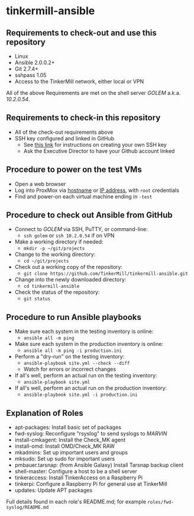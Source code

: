# tinkermill-ansible

## Requirements to check-out and use this repository
- Linux
- Ansible 2.0.0.2+
- Git 2.7.4+
- sshpass 1.05
- Access to the TinkerMill network, either local or VPN

All of the above Requirements are met on the shell server *GOLEM* a.k.a. *10.2.0.54*.

## Requirements to check-in this repository
- All of the check-out requirements above
- SSH key configured and linked in GitHub
  - See [this link](https://help.github.com/articles/adding-a-new-ssh-key-to-your-github-account/) for instructions on creating your own SSH key
  - Ask the Executive Director to have your Github account linked

## Procedure to power on the test VMs
- Open a web browser
- Log into ProxMox via [hostname](https://vmhost2:8006/) or [IP address](https://10.2.0.19:8006/), with `root` credentials
- Find and power-on each virtual machine ending in `-test`

## Procedure to check out Ansible from GitHub
- Connect to *GOLEM* via SSH, PuTTY, or command-line:
  - `ssh golem` or `ssh 10.2.0.54` if on VPN
- Make a working directory if needed:
  - `mkdir -p ~/git/projects`
- Change to the working directory:
  - `cd ~/git/projects`  
- Check out a working copy of the repository:
  - `git clone https://github.com/TinkerMill/tinkermill-ansible.git`
- Change into the newly downloaded directory:
  - `cd tinkermill-ansible`
- Check the status of the repository:
  - `git status`

## Procedure to run Ansible playbooks
- Make sure each system in the testing inventory is online:
  - `ansible all -m ping`
- Make sure each system in the production inventory is online:
  - `ansible all -m ping -i production.ini`
- Perform a "dry-run" on the testing inventory:
  - `ansible-playbook site.yml --check --diff`
  - Watch for errors or incorrect changes
- If all's well, perform an actual run on the testing inventory:
  - `ansible-playbook site.yml`
- If all's well, perform an actual run on the production inventory:
  - `ansible-playbook site.yml -i production.ini`

## Explanation of Roles
- apt-packages: Install basic set of packages
- fwd-syslog: Reconfigure "rsyslog" to send syslogs to *MARVIN*
- install-cmkagent: Install the Check_MK agent
- install-omd: Install OMD/Check_MK RAW
- mkadmins: Set up important users and groups
- mksudo: Set up sudo for important users
- pmbauer.tarsnap: (from Ansible Galaxy) Install Tarsnap backup client
- shell-master: Configure a host to be a shell server
- tinkeraccess: Install TinkerAccess on a Raspberry Pi
- tinkerpi: Configure a Raspberry Pi for general use at TinkerMill
- updates: Update APT packages 

Full details found in each role's README.md; for example `roles/fwd-syslog/README.md`
